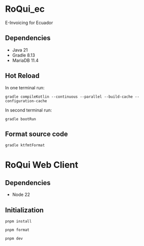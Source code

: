 # RoQui_ec
E-Invoicing for Ecuador

## Dependencies
- Java 21
- Gradle 8.13
- MariaDB 11.4

## Hot Reload
In one terminal run:
```
gradle compileKotlin --continuous --parallel --build-cache --configuration-cache
```
In second terminal run:
```
gradle bootRun
```

## Format source code
```
gradle ktfmtFormat
```

# RoQui Web Client
## Dependencies
- Node 22

## Initialization
```
pnpm install
```
```
pnpm format
```
```
pnpm dev
```